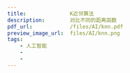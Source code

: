 ```yaml
---
title:              K近邻算法
description:        对比不同的距离函数
pdf_url:            /files/AI/knn.pdf
preview_image_url:  files/AI/knn.png
tags:
    - 人工智能
    - 
    - 
---
```

